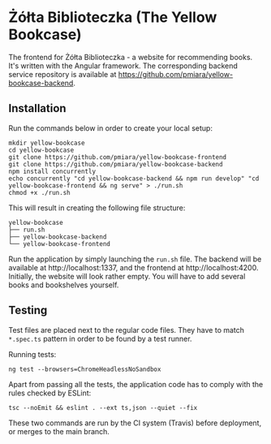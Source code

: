 # Żółta Biblioteczka (The Yellow Bookcase)

The frontend for Żółta Biblioteczka - a website for recommending books. It's written with the Angular framework. The
corresponding backend service repository is available at https://github.com/pmiara/yellow-bookcase-backend.

## Installation

Run the commands below in order to create your local setup:

```
mkdir yellow-bookcase
cd yellow-bookcase
git clone https://github.com/pmiara/yellow-bookcase-frontend
git clone https://github.com/pmiara/yellow-bookcase-backend
npm install concurrently
echo concurrently "cd yellow-bookcase-backend && npm run develop" "cd yellow-bookcase-frontend && ng serve" > ./run.sh
chmod +x ./run.sh
```

This will result in creating the following file structure:

```
yellow-bookcase
├── run.sh
├── yellow-bookcase-backend
└── yellow-bookcase-frontend
```

Run the application by simply launching the `run.sh` file. The backend will be available at http://localhost:1337, and
the frontend at http://localhost:4200. Initially, the website will look rather empty. You will have to add several books
and bookshelves yourself.

## Testing

Test files are placed next to the regular code files. They have to match `*.spec.ts` pattern in order to be found by a
test runner.

Running tests:

`ng test --browsers=ChromeHeadlessNoSandbox`

Apart from passing all the tests, the application code has to comply with the rules checked by ESLint:

`tsc --noEmit && eslint . --ext ts,json --quiet --fix`

These two commands are run by the CI system (Travis) before deployment, or merges to the main branch.
